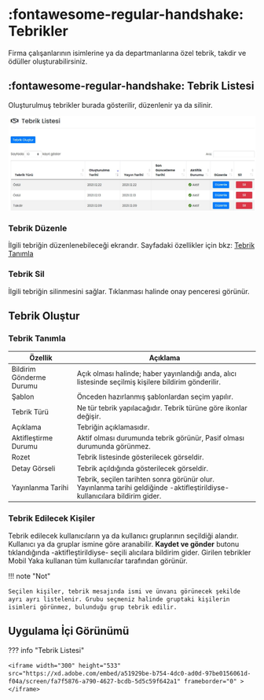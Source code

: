 # :fontawesome-regular-handshake: Tebrikler
Firma çalışanlarının isimlerine ya da departmanlarına özel tebrik, takdir ve ödüller oluşturabilirsiniz.

## :fontawesome-regular-handshake: Tebrik Listesi

Oluşturulmuş tebrikler burada gösterilir, düzenlenir ya da silinir.

![](./images/tebrikListesi.jpg)

### Tebrik Düzenle

İlgili tebriğin düzenlenebileceği ekrandır. Sayfadaki özellikler için bkz: [Tebrik Tanımla](#tebrik-tanimla)

### Tebrik Sil

İlgili tebriğin silinmesini sağlar. Tıklanması halinde onay penceresi görünür.

## Tebrik Oluştur

### <a name="tebrik-tanimla"></a>Tebrik Tanımla

| Özellik                  | Açıklama                                                     |
| ------------------------ | ------------------------------------------------------------ |
| Bildirim Gönderme Durumu | Açık olması halinde; haber yayınlandığı anda, alıcı listesinde seçilmiş kişilere bildirim gönderilir. |
| Şablon                   | Önceden hazırlanmış şablonlardan seçim yapılır.              |
| Tebrik Türü              | Ne tür tebrik yapılacağıdır. Tebrik türüne göre ikonlar değişir. |
| Açıklama                 | Tebriğin açıklamasıdır.                                      |
| Aktifleştirme Durumu     | Aktif olması durumunda tebrik görünür, Pasif olması durumunda görünmez. |
| Rozet                    | Tebrik listesinde gösterilecek görseldir.                    |
| Detay Görseli            | Tebrik açıldığında gösterilecek görseldir.                   |
| Yayınlanma Tarihi        | Tebrik, seçilen tarihten sonra görünür olur. Yayınlanma tarihi geldiğinde -aktifleştirildiyse- kullanıcılara bildirim gider. |

### Tebrik Edilecek Kişiler

Tebrik edilecek kullanıcıların ya da kullanıcı gruplarının seçildiği alandır. Kullanıcı ya da gruplar ismine göre aranabilir. **Kaydet ve gönder** butonu tıklandığında -aktifleştirildiyse- seçili alıcılara bildirim gider. Girilen tebrikler Mobil Yaka kullanan tüm kullanıcılar tarafından görünür.

!!! note "Not"

    Seçilen kişiler, tebrik mesajında ismi ve ünvanı görünecek şekilde ayrı ayrı listelenir. Grubu seçmeniz halinde gruptaki kişilerin isimleri görünmez, bulunduğu grup tebrik edilir.

## Uygulama İçi Görünümü

??? info "Tebrik Listesi"

    <iframe width="300" height="533" src="https://xd.adobe.com/embed/a51929be-b754-4dc0-ad0d-97be0156061d-f04a/screen/fa7f5876-a790-4627-bcdb-5d5c59f642a1" frameborder="0" ></iframe>
